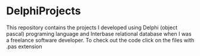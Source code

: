 # DelphiProjects
This repository contains the projects I developed using Delphi (object pascal) programing language and Interbase relational database when I was a freelance software developer. To check out the code click on the files with .pas extension
